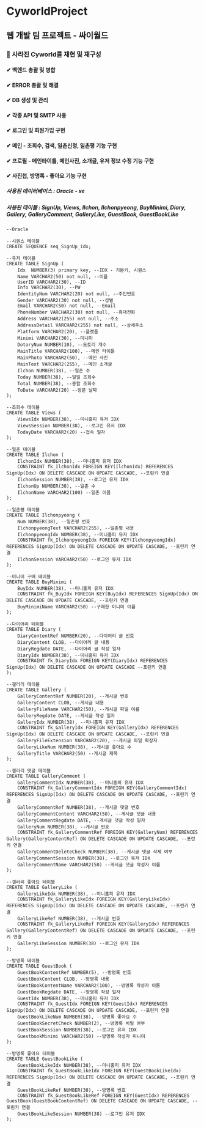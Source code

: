 # CyworldProject
## 웹 개발 팀 프로젝트 - 싸이월드

### 📌 사라진 Cyworld를 재현 및 재구성
#### ✔ 백엔드 총괄 및 병합
#### ✔ ERROR 총괄 및 해결
#### ✔ DB 생성 및 관리
#### ✔ 각종 API 및 SMTP 사용
#### ✔ 로그인 및 회원가입 구현
#### ✔ 메인 - 조회수, 검색, 일촌신청, 일촌평 기능 구현
#### ✔ 프로필 - 메인타이틀, 메인사진, 소개글, 유저 정보 수정 기능 구현
#### ✔ 사진첩, 방명록 - 좋아요 기능 구현

##### 사용된 데이터베이스 : Oracle - xe

##### 사용된 테이블 : SignUp, Views, Ilchon, Ilchonpyeong, BuyMinimi, Diary, Gallery, GalleryComment, GalleryLike, GuestBook, GuestBookLike
	--Oracle

	--시퀀스 테이블
	CREATE SEQUENCE seq_SignUp_idx;

	--유저 테이블
	CREATE TABLE SignUp (
		Idx  NUMBER(3) primary key, --IDX - 기본키, 시퀀스
		Name VARCHAR2(50) not null, --이름
		UserID VARCHAR2(30), --ID 
		Info VARCHAR2(30), --PW 
		IdentityNum VARCHAR2(20) not null, --주민번호 
		Gender VARCHAR2(30) not null, --성별
		Email VARCHAR2(50) not null, --Email
		PhoneNumber VARCHAR2(30) not null, --휴대전화
		Address VARCHAR2(255) not null, --주소
		AddressDetail VARCHAR2(255) not null, --상세주소
		Platform VARCHAR2(20), --플랫폼
		Minimi VARCHAR2(30), --미니미 
		DotoryNum NUMBER(10), --도토리 개수 
		MainTitle VARCHAR2(100), --메인 타이틀
		MainPhoto VARCHAR2(50), --메인 사진
		MainText VARCHAR2(255), --메인 소개글
		Ilchon NUMBER(38), --일촌 수
		Today NUMBER(38), --일일 조회수
		Total NUMBER(38), --총합 조회수
		ToDate VARCHAR2(20) --방문 날짜
	);

	--조회수 테이블
	CREATE TABLE Views (
		ViewsIdx NUMBER(38), --미니홈피 유저 IDX
		ViewsSession NUMBER(38), --로그인 유저 IDX
		TodayDate VARCHAR2(20) --접속 일자
	);

	--일촌 테이블
	CREATE TABLE Ilchon (
		IlchonIdx NUMBER(38), --미니홈피 유저 IDX
		CONSTRAINT fk_IlchonIdx FOREIGN KEY(IlchonIdx) REFERENCES SignUp(Idx) ON DELETE CASCADE ON UPDATE CASCADE, --포린키 연결
		IlchonSession NUMBER(38), --로그인 유저 IDX
		IlchonUp NUMBER(38), --일촌 수
		IlchonName VARCHAR2(100) --일촌 이름
	);

	--일촌평 테이블
	CREATE TABLE Ilchonpyeong (
		Num NUMBER(38), --일촌평 번호
		IlchonpyeongText VARCHAR2(255), --일촌평 내용
		IlchonpyeongIdx NUMBER(38), --미니홈피 유저 IDX
		CONSTRAINT fk_IlchonpyeongIdx FOREIGN KEY(IlchonpyeongIdx) REFERENCES SignUp(Idx) ON DELETE CASCADE ON UPDATE CASCADE, --포린키 연결
		IlchonSession VARCHAR2(50) --로그인 유저 IDX
	);

	--미니미 구매 테이블
	CREATE TABLE BuyMinimi (
		BuyIdx NUMBER(38), --미니홈피 유저 IDX
		CONSTRAINT fk_BuyIdx FOREIGN KEY(BuyIdx) REFERENCES SignUp(Idx) ON DELETE CASCADE ON UPDATE CASCADE, --포린키 연결
		BuyMinimiName VARCHAR2(50) --구매한 미니미 이름
	);

	--다이어리 테이블
	CREATE TABLE Diary (
		DiaryContentRef NUMBER(20), --다이어리 글 번호
		DiaryContent CLOB, --다이어리 글 내용
		DiaryRegdate DATE, --다이어리 글 작성 일자
		DiaryIdx NUMBER(38), --미니홈피 유저 IDX
		CONSTRAINT fk_DiaryIdx FOREIGN KEY(DiaryIdx) REFERENCES SignUp(Idx) ON DELETE CASCADE ON UPDATE CASCADE --포린키 연결
	);

	--갤러리 테이블
	CREATE TABLE Gallery (
		GalleryContentRef NUMBER(20), --게시글 번호
		GalleryContent CLOB, --게시글 내용
		GalleryFileName VARCHAR2(50), --게시글 파일 이름
		GalleryRegdate DATE, --게시글 작성 일자
		GalleryIdx NUMBER(38), --미니홈피 유저 IDX
		CONSTRAINT fk_GalleryIdx FOREIGN KEY(GalleryIdx) REFERENCES SignUp(Idx) ON DELETE CASCADE ON UPDATE CASCADE, --포린키 연결
		GalleryFileExtension VARCHAR2(20), --게시글 파일 확장자
		GalleryLikeNum NUMBER(38), --게시글 좋아요 수
		GalleryTitle VARCHAR2(50) --게시글 제목
	);

	--갤러리 댓글 테이블
	CREATE TABLE GalleryComment (
		GalleryCommentIdx NUMBER(38), --미니홈피 유저 IDX
		CONSTRAINT fk_GalleryCommentIdx FOREIGN KEY(GalleryCommentIdx) REFERENCES SignUp(Idx) ON DELETE CASCADE ON UPDATE CASCADE, --포린키 연결
		GalleryCommentRef NUMBER(38), --게시글 댓글 번호
		GalleryCommentContent VARCHAR2(50), --게시글 댓글 내용
		GalleryCommentRegdate DATE, --게시글 댓글 작성 일자
		GalleryNum NUMBER(38), --게시글 번호
		CONSTRAINT fk_GalleryCommentRef FOREIGN KEY(GalleryNum) REFERENCES Gallery(GalleryContentRef) ON DELETE CASCADE ON UPDATE CASCADE, --포린키 연결
		GalleryCommentDeleteCheck NUMBER(38), --게시글 댓글 삭제 여부
		GalleryCommentSession NUMBER(38), --로그인 유저 IDX
		GalleryCommentName VARCHAR2(50) --게시글 댓글 작성자 이름
	);

	--갤러리 좋아요 테이블
	CREATE TABLE GalleryLike (
		GalleryLikeIdx NUMBER(38), --미니홈피 유저 IDX
		CONSTRAINT fk_GalleryLikeIdx FOREIGN KEY(GalleryLikeIdx) REFERENCES SignUp(Idx) ON DELETE CASCADE ON UPDATE CASCADE, --포린키 연결
		GalleryLikeRef NUMBER(38), --게시글 번호
		CONSTRAINT fk_GalleryLikeRef FOREIGN KEY(GalleryIdx) REFERENCES Gallery(GalleryContentRef) ON DELETE CASCADE ON UPDATE CASCADE, --포린키 연결
		GalleryLikeSession NUMBER(38) --로그인 유저 IDX
	);

	--방명록 테이블
	CREATE TABLE GuestBook (
		GuestBookContentRef NUMBER(5), --방명록 번호
		GuestBookContent CLOB, --방명록 내용
		GuestBookContentName VARCHAR2(100), --방명록 작성자 이름
		GuestBookRegdate DATE, --방명록 작성 일자
		GuestIdx NUMBER(38), --미니홈피 유저 IDX
		CONSTRAINT fk_GuestIdx FOREIGN KEY(GuestIdx) REFERENCES SignUp(Idx) ON DELETE CASCADE ON UPDATE CASCADE, --포린키 연결
		GuestBookLikeNum NUMBER(38), --방명록 좋아요 수
		GuestBookSecretCheck NUMBER(2), --방명록 비밀 여부
		GuestBookSession NUMBER(38), --로그인 유저 IDX
		GuestbookMinimi VARCHAR2(50) --방명록 작성자 미니미
	);

	--방명록 좋아요 테이블
	CREATE TABLE GuestBookLike (
		GuestBookLikeIdx NUMBER(38), --미니홈피 유저 IDX
		CONSTRAINT fk_GuestBookLikeIdx FOREIGN KEY(GuestBookLikeIdx) REFERENCES SignUp(Idx) ON DELETE CASCADE ON UPDATE CASCADE, --포린키 연결
		GuestBookLikeRef NUMBER(38), --방명록 번호
		CONSTRAINT fk_GuestBookLikeRef FOREIGN KEY(GuestIdx) REFERENCES GuestBook(GuestBookContentRef) ON DELETE CASCADE ON UPDATE CASCADE, --포린키 연결
		GuestBookLikeSession NUMBER(38) --로그인 유저 IDX
	);
